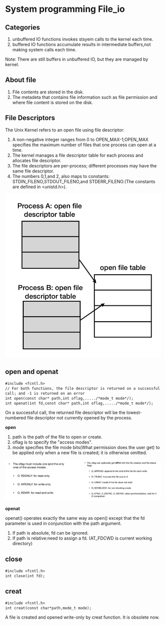 # System programming File_io

## Categories

1. unbuffered IO  functions invokes stsyem calls to the kernel each time.
2. buffered IO  functions accumulate results in intermediate buffers,not making system calls each time.

Note: There are still buffers in unbuffered IO, but they are managed by kernel.

## About file

1. File contents are stored in the disk.
2. The metadeta that contains file information such as file permission and where file content is stored on the disk.

## File Descriptors

The Unix Kernel refers to an open file using file descriptor:

1. A non-negative integer ranges from 0 to OPEN_MAX-1;OPEN_MAX specifies the maximum number of files that one process can open at a time.
2. The kernel manages a file descriptor table for each process and allocates file descriptor.
3. The file descriptors are per-process; different processes may have the same file descriptor.
4. The numbers 0,1,and 2, also maps to constants: STDIN_FILENO,STDOUT_FILENO,and STDERR_FILENO.(The constants are defined in <unistd.h>).

<img src = "https://github.com/eric2003-tj/sp/blob/main/file%20descriptor.png" />

## open and openat

```
#include <fcntl.h>
// For both functions, the file descriptor is returned on a successful call; and -1 is returned on an error
int open(const char* path,int oflag,...../*mode_t mode*/);
int openat(int fd,const char* path,int oflag,...../*mode_t mode*/);
```
On a successful call, the returned file descriptor will be the lowest-numbered file descriptor not currently opened by the process.

**open**

1. path is the path of the file to open or create.
2. oflag is to specify the "access modes".
3. mode specifies the file mode bits(What permission does the user get) to be applied only when a new file is created; it is otherwise omitted.
<img src = "https://github.com/eric2003-tj/sp/blob/main/mode.png" />

**openat**

openat() operates exactly the same way as open() except that the fd parameter is used in conjunction with the path argument.  
1. If path is absolute, fd can be ignored.
2. If path is relative:need to assign a fd. (AT_FDCWD is current working directory)

## close

```
#include <fcntl.h>
int close(int fd);
```
## creat

```
#include <fcntl.h>
int creat(const char*path,mode_t mode);
```
A file is created and opened write-only by creat function. It is obsolete now.


